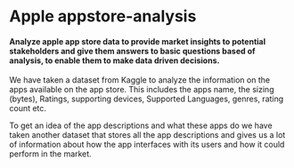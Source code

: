 # Apple appstore-analysis
#### Analyze apple app store data to provide market insights to potential stakeholders and give them answers to basic questions based of analysis, to enable them to make data driven decisions. 

We have taken a dataset from Kaggle to analyze the information on the apps available on the app store. 
This includes the apps name, the sizing (bytes), Ratings, supporting devices, Supported Languages, genres, rating count etc.

To get an idea of the app descriptions and what these apps do we have taken another dataset that stores all the app descriptions and gives us a lot of information about how the app interfaces with its users and how it could perform in the market.

